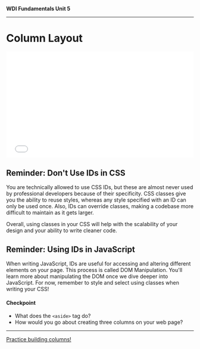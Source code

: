 
**WDI Fundamentals Unit 5**

---
# Column Layout

<div class="wistia_responsive_padding" style="padding:56.25% 0 0 0;position:relative;"><div class="wistia_responsive_wrapper" style="height:100%;left:0;position:absolute;top:0;width:100%;"><iframe src="//fast.wistia.net/embed/iframe/fk9027biok?seo=false&videoFoam=true" allowtransparency="true" frameborder="0" scrolling="no" class="wistia_embed" name="wistia_embed" allowfullscreen mozallowfullscreen webkitallowfullscreen oallowfullscreen msallowfullscreen width="100%" height="100%"></iframe></div></div>
<script src="//fast.wistia.net/assets/external/E-v1.js" async></script>

## Reminder: Don't Use IDs in CSS

You are technically allowed to use CSS IDs, but these are almost never used by professional developers because of their specificity. CSS classes give you the ability to reuse styles, whereas any style specified with an ID can only be used once. Also, IDs can override classes, making a codebase more difficult to maintain as it gets larger.

Overall, using classes in your CSS will help with the scalability of your design and your ability to write cleaner code.

## Reminder: Using IDs in JavaScript

When writing JavaScript, IDs are useful for accessing and altering different elements on your page. This process is called DOM Manipulation. You'll learn more about manipulating the DOM once we dive deeper into JavaScript. For now, remember to style and select using classes when writing your CSS!

#### Checkpoint

* What does the `<aside>` tag do?
* How would you go about creating three columns on your web page?

---

[Practice building columns!](06_exercise.md)
